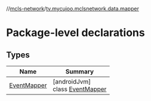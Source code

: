 //[mcls-network](../../index.md)/[tv.mycujoo.mclsnetwork.data.mapper](index.md)

# Package-level declarations

## Types

| Name | Summary |
|---|---|
| [EventMapper](-event-mapper/index.md) | [androidJvm]<br>class [EventMapper](-event-mapper/index.md) |
